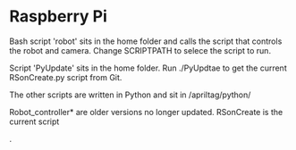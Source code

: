 # Raspberry Pi

Bash script 'robot' sits in the home folder and calls the script that controls the robot and camera.
Change SCRIPTPATH to selece the script to run.

Script 'PyUpdate' sits in the home folder. Run ./PyUpdtae to get the current RSonCreate.py script from Git.

The other scripts are written in Python and sit in /apriltag/python/     

Robot_controller* are older versions no longer updated.
RSonCreate is the current script

.
